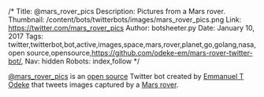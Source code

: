 /*
Title: @mars_rover_pics
Description: Pictures from a Mars rover.
Thumbnail: /content/bots/twitterbots/images/mars_rover_pics.png
Link: https://twitter.com/mars_rover_pics
Author: botsheeter.py
Date: January 10, 2017
Tags: twitter,twitterbot,bot,active,images,space,mars,rover,planet,go,golang,nasa,open source,opensource,https://github.com/odeke-em/mars-rover-twitter-bot/,
Nav: hidden
Robots: index,follow
*/

[@mars_rover_pics](https://twitter.com/mars_rover_pics) is an [open source](Go) Twitter bot created by [Emmanuel T Odeke](https://twitter.com/odeke_et/) that tweets images captured by a [Mars rover](https://en.wikipedia.org/wiki/Mars_rover).
